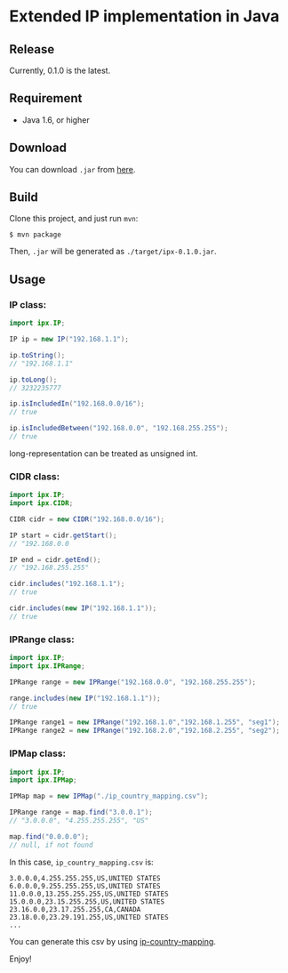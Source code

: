 Extended IP implementation in Java
====

## Release

Currently, 0.1.0 is the latest.

## Requirement

* Java 1.6, or higher

## Download

You can download `.jar` from [here](https://github.com/masayuki0812/ipx/downloads 'https://github.com/masayuki0812/ipx/downloads').

## Build

Clone this project, and just run `mvn`:

    $ mvn package

Then, `.jar` will be generated as `./target/ipx-0.1.0.jar`. 

## Usage

### IP class:

```java
import ipx.IP;

IP ip = new IP("192.168.1.1");

ip.toString();
// "192.168.1.1"

ip.toLong();
// 3232235777

ip.isIncludedIn("192.168.0.0/16");
// true

ip.isIncludedBetween("192.168.0.0", "192.168.255.255");
// true
```
long-representation can be treated as unsigned int.

### CIDR class:

```java
import ipx.IP;
import ipx.CIDR;

CIDR cidr = new CIDR("192.168.0.0/16");

IP start = cidr.getStart();
// "192.168.0.0

IP end = cidr.getEnd();
// "192.168.255.255"

cidr.includes("192.168.1.1");
// true

cidr.includes(new IP("192.168.1.1"));
// true
```

### IPRange class:

```java
import ipx.IP;
import ipx.IPRange;

IPRange range = new IPRange("192.168.0.0", "192.168.255.255");

range.includes(new IP("192.168.1.1"));
// true

IPRange range1 = new IPRange("192.168.1.0","192.168.1.255", "seg1");
IPRange range2 = new IPRange("192.168.2.0","192.168.2.255", "seg2");
```

### IPMap class:

```java
import ipx.IP;
import ipx.IPMap;

IPMap map = new IPMap("./ip_country_mapping.csv");

IPRange range = map.find("3.0.0.1");
// "3.0.0.0", "4.255.255.255", "US"

map.find("0.0.0.0");
// null, if not found
```
In this case, `ip_country_mapping.csv` is:
```csv
3.0.0.0,4.255.255.255,US,UNITED STATES
6.0.0.0,9.255.255.255,US,UNITED STATES
11.0.0.0,13.255.255.255,US,UNITED STATES
15.0.0.0,23.15.255.255,US,UNITED STATES
23.16.0.0,23.17.255.255,CA,CANADA
23.18.0.0,23.29.191.255,US,UNITED STATES
...
```
You can generate this csv by using [ip-country-mapping](https://github.com/masayuki0812/ip-country-mapping 'https://github.com/masayuki0812/ip-country-mapping').

Enjoy!